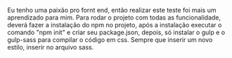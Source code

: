 Eu tenho uma paixão pro fornt end, então realizar este teste foi mais um aprendizado para mim. Para rodar o projeto com todas as funcionalidade, deverá fazer a instalação do npm no projeto, após a instalação executar o comando "npm init" e criar seu package.json, depois, só instalar o gulp e o gulp-sass para compilar o código em css. Sempre que inserir um novo estilo, inserir no arquivo sass.